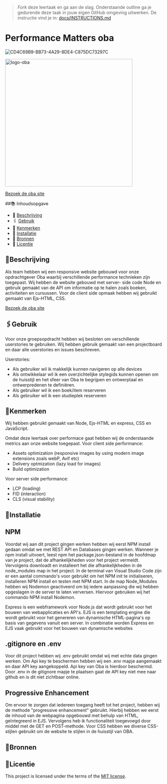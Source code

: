 > _Fork_ deze leertaak en ga aan de slag. Onderstaande outline ga je gedurende deze taak in jouw eigen GitHub omgeving uitwerken. De instructie vind je in: [docs/INSTRUCTIONS.md](docs/INSTRUCTIONS.md)

# Performance Matters oba
![CD4C69B9-BB73-4A29-8DE4-C875DC73297C](https://user-images.githubusercontent.com/94745953/236788424-0f177e4b-6cfa-497b-bd35-d4d7246b428f.jpg)

<img width="408" alt="logo-oba" src="https://user-images.githubusercontent.com/94745953/236790054-ef3dbbb0-634b-4ab1-a6fd-4059f59713a7.png">

[Bezoek de oba site](https://uninterested-shirt-seal.cyclic.app/)


##📚 Inhoudsopgave

  * 📝 [Beschrijving](#beschrijving)
  * 🖇 [Gebruik](#gebruik)
  * 🔖 [Kenmerken](#kenmerken)
  * 📲 [Installatie](#installatie)
  * 💾 [Bronnen](#bronnen)
  * 📠 [Licentie](#licentie)

## 📝Beschrijving

Als team hebben wij een responsive website gebouwd voor onze opdrachtgever Oba waarbij verschillende performance technieken zijn toegepast.
Wij hebben de website gebouwd met server- side code Node en gebruik gemaakt van de API om informatie op te halen zoals boeken, activiteiten en cursussen. 
Voor de client side opmaak hebben wij gebruikt gemaakt van Ejs-HTML, CSS.

[Bezoek de oba site](https://uninterested-shirt-seal.cyclic.app/)



## 🖇Gebruik
<!-- Bij Gebruik staat de user story, hoe het werkt en wat je er mee kan. -->
Voor onze groepsopdracht hebben wij besloten om verschillende userstories te gebruiken. 
Wij hebben gebruik gemaakt van een projectboard en daar alle userstories en issues beschreven. 

Userstories: 
- Als gebruiker wil ik makkelijk kunnen navigeren op alle devices
- Als ontwikkelaar wil ik een overzichtelijke stylegids kunnen openen om de huisstijl en het sfeer van Oba te begrijpen en ontwerptaal en ontwerpredenen te definiëren.
- Als gebruiker wil ik een boek/item reserveren 
- Als gebruiker wil ik een studieplek reserveren



## 🔖Kenmerken
<!-- Bij Kenmerken staat welke technieken zijn gebruikt en hoe. Wat is de HTML structuur? Wat zijn de belangrijkste dingen in CSS? Wat is er met JS gedaan en hoe? Misschien heb je iets met NodeJS gedaan, of heb je een framwork of library gebruikt? -->
Wij hebben gebruikt gemaakt van Node, Ejs-HTML en express, CSS en JavaScript.

Omdat deze leertaak over performace gaat hebben wij de onderstaande metrics aan onze website toegepast.
Voor client side performance: 
-  Assets optimization (responsive images by using modern image extensions zoals  webP, Avif etc)
-  Delivery optmization (lazy load for images)
-  Build optimization

Voor server side performance: 
- LCP (loading)
- FID (interaction)
- CLS (visual stability)


## 📲Installatie
<!-- Bij Instalatie staat hoe een andere developer aan jouw repo kan werken -->
## NPM
Voordat wij aan dit project gingen werken hebben wij eerst NPM install gedaan omdat we met REST API en Databases gingen werken. Wanneer je npm install uitvoert, leest npm het package.json-bestand in de hoofdmap van je project, dat de afhankelijkheden voor het project vermeldt. Vervolgens downloadt en installeert het die afhankelijkheden in de node_modules map in het project. In de terminal van Visual Studio Code zijn er een aantal commando's voor gebruikt om het NPM init te initialiseren, installeren NPM install en testen met NPM start. In de map Node_Modules hebben wij Nodemon geactiveerd om bij iedere aanpassing die wij hebben opgeslagen in de server te laten verversen. Hiervoor gebruiken wij het commando NPM install Nodemon.

Express is een webframework voor Node.js dat wordt gebruikt voor het bouwen van webapplicaties en API's. EJS is een templating engine die wordt gebruikt voor het genereren van dynamische HTML-pagina's op basis van gegevens vanuit een server. In combinatie worden Express en EJS vaak gebruikt voor het bouwen van dynamische websites

## .gitignore en .env
Voor dit project hebben wij .env gebruikt omdat wij met echte data gingen werken. Om Api key te beschermen hebben wij een .env mapje aangemaakt en daar API key aangekoppeld. Api key van Oba is hierdoor beschermd. Door .env in de gitignore mapje te plaatsen gaat de API key niet mee naar github en is dit niet zichtbaar online.

## Progressive Enhancement
Om ervoor te zorgen dat iedereen toegang heeft tot het project, hebben wij de methode "progressive enhancement" gebruikt. Hierbij hebben we eerst de inhoud van de webpagina opgebouwd met behulp van HTML, geïntegreerd in EJS. Vervolgens heb ik functionaliteit toegevoegd door middel met de GET en POST-methode. Voor CSS hebben we diverse CSS-stijlen gebruikt om de website te stijlen in de huisstijl van OBA. 


## 💾Bronnen


## 📠Licentie

This project is licensed under the terms of the [MIT license](./LICENSE).
